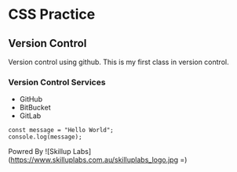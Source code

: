# CSS Practice
## Version Control
Version control using github. This is my first class in version control.

### Version Control Services
* GitHub
* BitBucket
* GitLab

```
const message = "Hello World";
console.log(message);
```

Powred By
![Skillup Labs] (https://www.skilluplabs.com.au/skilluplabs_logo.jpg =)